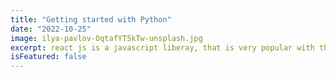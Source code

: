 ```yaml
---
title: "Getting started with Python"
date: "2022-10-25"
image: ilya-pavlov-OqtafYT5kTw-unsplash.jpg
excerpt: react js is a javascript liberay, that is very popular with the frontend world and it's loving creating i web apps very easy
isFeatured: false
---
```

